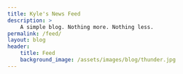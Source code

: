 ```yaml
---
title: Kyle's News Feed
description: >
    A simple blog. Nothing more. Nothing less.
permalink: /feed/
layout: blog
header:
    title: Feed
    background_image: /assets/images/blog/thunder.jpg
---
```

